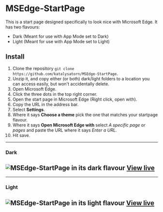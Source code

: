 [dark]: https://katalysatorn.github.io/MSEdge-StartPage/dark/
[darkImg]: https://katalysatorn.github.io/MSEdge-StartPage/docs/dark.png
[light]: https://katalysatorn.github.io/MSEdge-StartPage/light/
[lightImg]: https://katalysatorn.github.io/MSEdge-StartPage/docs/light.png

# MSEdge-StartPage
This is a start page designed specifically to look nice with Microsoft Edge. It has two flavours:
* Dark (Meant for use with App Mode set to Dark)
* Light (Meant for use with App Mode set to Light)

## Install
1. Clone the repository `git clone https://github.com/katalysatorn/MSEdge-StartPage`.
2. Unzip it, and copy either (or both) dark/light folders to a location you can access easily, but won't accidentally delete.
3. Open Microsoft Edge.
4. Click the three dots in the top right corner.
5. Open the start page in Microsoft Edge (Right click, open with).
6. Copy the URL in the address bar.
7. Select **Settings**.
8. Where it says **Choose a theme** pick the one that matches your startpage flavour.
9. Where it says **Open Microsoft Edge with** select *A specific page or pages* and paste the URL where it says *Enter a URL*.
10. Hit save.

---
### Dark
![MSEdge-StartPage in its dark flavour][darkImg]
[View live][dark]
---
---
### Light
![MSEdge-StartPage in its light flavour][lightImg]
[View live][light]
---
